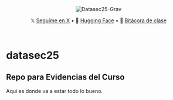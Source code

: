 <div align="center">
<img src="https://i.imgur.com/IFfi61P.png" alt="Datasec25-Grav">
  <p align="center">
    𝕏 <a href="https://x.com/Gabscvu">Seguíme en X</a> • 
    🤗 <a href="https://huggingface.co/Gradv">Hugging Face</a> • 
    📙 <a href="https://github.com/GabrielAscencio/datasec25/blob/main/BITACORA.md">Bitácora de clase</a>
  </p>
</div>
<br/>

# datasec25
## Repo para Evidencias del Curso

Aquí es donde va a estar todo lo bueno.
